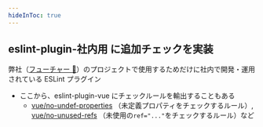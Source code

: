 ```yaml
---
hideInToc: true
---
```


## eslint-plugin-社内用 に追加チェックを実装

弊社（[フューチャー 🥢](https://www.future.co.jp/)）のプロジェクトで使用するためだけに社内で開発・運用されている ESLint プラグイン

- ここから、eslint-plugin-vue にチェックルールを輸出することもある
  - [vue/no-undef-properties](https://eslint.vuejs.org/rules/no-undef-properties.html) （未定義プロパティをチェックするルール）,  
    [vue/no-unused-refs](https://eslint.vuejs.org/rules/no-unused-refs.html) （未使用の`ref="..."`をチェックするルール）など
